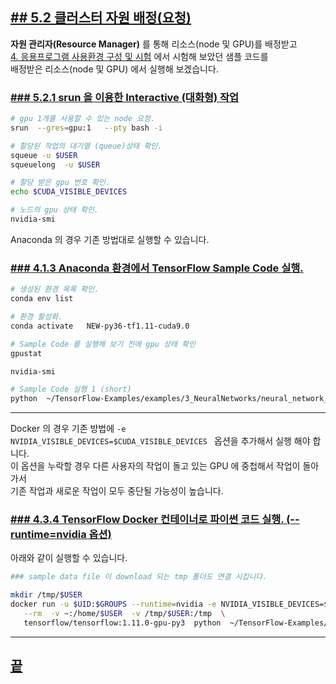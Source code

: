 [userguide]: https://github.com/dasandata/Open_HPC/tree/master/Document/User%20Guide#-%EB%AA%A9%EC%B0%A8
[ohpc]: http://openhpc.community/
[slurm]: https://slurm.schedmd.com/

[4]: https://github.com/dasandata/Open_HPC/tree/master/Document/User%20Guide/4_app_env
[4.1]: https://github.com/dasandata/Open_HPC/blob/master/Document/User%20Guide/4_app_env/4.1_Anaconda.md
[4.2]: https://github.com/dasandata/Open_HPC/blob/master/Document/User%20Guide/4_app_env/4.2_Module.md
[4.3]: https://github.com/dasandata/Open_HPC/blob/master/Document/User%20Guide/4_app_env/4.3_Docker.md
[4.4]: https://github.com/dasandata/Open_HPC/blob/master/Document/User%20Guide/4_app_env/4.4_Singularity.md

[5]: https://github.com/dasandata/Open_HPC/tree/master/Document/User%20Guide/5_use_resource
[5.1]: https://github.com/dasandata/Open_HPC/blob/master/Document/User%20Guide/5_use_resource/5.1_Resource_manager_Intro.md
[5.2]: https://github.com/dasandata/Open_HPC/blob/master/Document/User%20Guide/5_use_resource/5.2_Allocate_Resource.md
[5.3]: https://github.com/dasandata/Open_HPC/blob/master/Document/User%20Guide/5_use_resource/5.3_Priority_submitted_job_and_start_time.md

## [## 5.2  클러스터 자원 배정(요청)][5]  

**자원 관리자(Resource Manager)** 를 통해 리소스(node 및 GPU)를 배정받고  
[4. 응용프로그램 사용환경 구성 및 시험][4] 에서 시험해 보았던 샘플 코드를  
배정받은 리소스(node 및 GPU) 에서 실행해 보겠습니다.

### [### 5.2.1  srun 을 이용한  Interactive (대화형) 작업][5.2]
```bash
# gpu 1개를 사용할 수 있는 node 요청.
srun  --gres=gpu:1   --pty bash -i

# 할당된 작업의 대기열 (queue)상태 확인.
squeue -u $USER
squeuelong  -u $USER

# 할당 받은 gpu 번호 확인.
echo $CUDA_VISIBLE_DEVICES

# 노드의 gpu 상태 확인.
nvidia-smi
```

Anaconda 의 경우 기존 방법대로 실행할 수 있습니다.

### [### 4.1.3 Anaconda 환경에서 TensorFlow Sample Code 실행.][4.1]

```bash
# 생성된 환경 목록 확인.
conda env list

# 환경 활성화.
conda activate   NEW-py36-tf1.11-cuda9.0  

# Sample Code 를 실행해 보기 전에 gpu 상태 확인
gpustat

nvidia-smi

# Sample Code 실행 1 (short)
python  ~/TensorFlow-Examples/examples/3_NeuralNetworks/neural_network_raw.py
```

***

Docker 의 경우 기존 방법에 `-e NVIDIA_VISIBLE_DEVICES=$CUDA_VISIBLE_DEVICES ` 옵션을 추가해서 실행 해야 합니다.  
이 옵션을 누락할 경우 다른 사용자의 작업이 돌고 있는 GPU 에 중첩해서 작업이 돌아가서  
기존 작업과 새로운 작업이 모두 중단될 가능성이 높습니다.  

### [### 4.3.4 TensorFlow Docker 컨테이너로 파이썬 코드 실행. (--runtime=nvidia 옵션)][4.3]

아래와 같이 실행할 수 있습니다.

```bash
### sample data file 이 download 되는 tmp 폴더도 연결 시킵니다.

mkdir /tmp/$USER
docker run -u $UID:$GROUPS --runtime=nvidia -e NVIDIA_VISIBLE_DEVICES=$CUDA_VISIBLE_DEVICES \
   --rm  -v ~:/home/$USER  -v /tmp/$USER:/tmp  \
   tensorflow/tensorflow:1.11.0-gpu-py3  python  ~/TensorFlow-Examples/examples/3_NeuralNetworks/neural_network_raw.py

```





***

## [끝][5.2]
